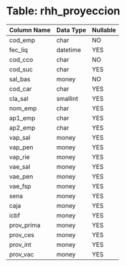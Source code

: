 # Table: rhh_proyeccion

| Column Name | Data Type | Nullable |
|-------------|-----------|----------|
| cod_emp | char | NO |
| fec_liq | datetime | YES |
| cod_cco | char | NO |
| cod_suc | char | YES |
| sal_bas | money | NO |
| cod_car | char | YES |
| cla_sal | smallint | YES |
| nom_emp | char | YES |
| ap1_emp | char | YES |
| ap2_emp | char | YES |
| vap_sal | money | YES |
| vap_pen | money | YES |
| vap_rie | money | YES |
| vae_sal | money | YES |
| vae_pen | money | YES |
| vae_fsp | money | YES |
| sena | money | YES |
| caja | money | YES |
| icbf | money | YES |
| prov_prima | money | YES |
| prov_ces | money | YES |
| prov_int | money | YES |
| prov_vac | money | YES |
